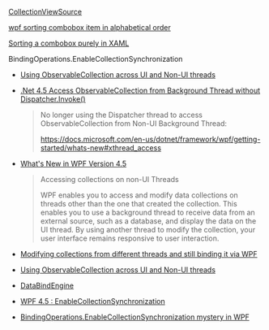 [CollectionViewSource](https://docs.microsoft.com/en-us/dotnet/api/system.windows.data.collectionviewsource?redirectedfrom=MSDN&view=windowsdesktop-6.0)

[wpf sorting combobox item in alphabetical order](https://stackoverflow.com/questions/40248742/wpf-sorting-combobox-item-in-alphabetical-order)

[Sorting a combobox purely in XAML](https://stackoverflow.com/questions/2274690/sorting-a-combobox-purely-in-xaml)

BindingOperations.EnableCollectionSynchronization

- [Using ObservableCollection across UI and Non-UI threads](https://stackoverflow.com/questions/51348527/using-observablecollection-across-ui-and-non-ui-threads)

- [.Net 4.5 Access ObservableCollection from Background Thread without Dispatcher.Invoke()](https://github.com/Dirkster99/FilterTreeView/releases/tag/v1.0.3)

  > No longer using the Dispatcher thread to access ObservableCollection from Non-UI Background Thread:
  > 
  > https://docs.microsoft.com/en-us/dotnet/framework/wpf/getting-started/whats-new#xthread_access

- [What's New in WPF Version 4.5](https://learn.microsoft.com/en-us/dotnet/desktop/wpf/getting-started/whats-new?view=netframeworkdesktop-4.8#xthread_access)

  > Accessing collections on non-UI Threads
  > 
  > WPF enables you to access and modify data collections on threads other than the one that created the collection. This enables you to use a background thread to receive data from an external source, such as a database, and display the data on the UI thread. By using another thread to modify the collection, your user interface remains responsive to user interaction.

- [Modifying collections from different threads and still binding it via WPF](https://siderite.dev/blog/modifying-collections-from-different.html/)

- [Using ObservableCollection across UI and Non-UI threads](https://stackoverflow.com/questions/51348527/using-observablecollection-across-ui-and-non-ui-threads)

- [DataBindEngine](https://github.com/dotnet/wpf/blob/main/src/Microsoft.DotNet.Wpf/src/PresentationFramework/MS/Internal/Data/DataBindEngine.cs)

- [WPF 4.5 : EnableCollectionSynchronization](https://www.wittycoding.com/wpf-4.5-enablecollectionsynchronization)

- [BindingOperations.EnableCollectionSynchronization mystery in WPF](https://stackoverflow.com/questions/19734782/bindingoperations-enablecollectionsynchronization-mystery-in-wpf)
